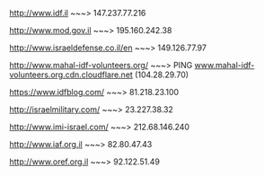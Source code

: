  
http://www.idf.il           ~~~>    147.237.77.216
 
http://www.mod.gov.il           ~~~>    195.160.242.38
 
http://www.israeldefense.co.il/en   ~~~>    149.126.77.97
 
http://www.mahal-idf-volunteers.org/    ~~~>    PING www.mahal-idf-volunteers.org.cdn.cloudflare.net (104.28.29.70)
 
https://www.idfblog.com/        ~~~>    81.218.23.100
 
http://israelmilitary.com/      ~~~>    23.227.38.32
 
http://www.imi-israel.com/      ~~~>    212.68.146.240
 
http://www.iaf.org.il           ~~~>    82.80.47.43
 
http://www.oref.org.il          ~~~>    92.122.51.49